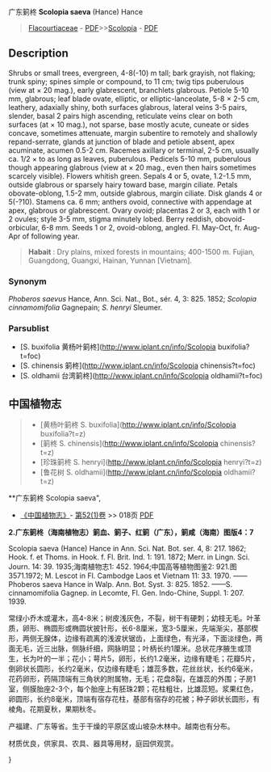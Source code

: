 广东箣柊 **Scolopia saeva** (Hance) Hance

> [Flacourtiaceae](http://www.iplant.cn/info/Flacourtiaceae?t=foc) - [PDF](http://www.iplant.cn/foc/pdf/Flacourtiaceae.pdf)>>[Scolopia](http://www.iplant.cn/info/Scolopia?t=foc) - [PDF](http://www.iplant.cn/foc/pdf/Scolopia.pdf)

## Description

Shrubs or small trees, evergreen, 4-8(-10) m tall; bark grayish, not flaking; trunk spiny; spines simple or compound, to 11 cm; twig tips puberulous (view at × 20 mag.), early glabrescent, branchlets glabrous. Petiole 5-10 mm, glabrous; leaf blade ovate, elliptic, or elliptic-lanceolate, 5-8 × 2-5 cm, leathery, adaxially shiny, both surfaces glabrous, lateral veins 3-5 pairs, slender, basal 2 pairs high ascending, reticulate veins clear on both surfaces (at × 10 mag.), not sparse, base mostly acute, cuneate or sides concave, sometimes attenuate, margin subentire to remotely and shallowly repand-serrate, glands at junction of blade and petiole absent, apex acuminate, acumen 0.5-2 cm. Racemes axillary or terminal, 2-5 cm, usually ca. 1/2 × to as long as leaves, puberulous. Pedicels 5-10 mm, puberulous though appearing glabrous (view at × 20 mag., even then hairs sometimes scarcely visible). Flowers whitish green. Sepals 4 or 5, ovate, 1.2-1.5 mm, outside glabrous or sparsely hairy toward base, margin ciliate. Petals obovate-oblong, 1.5-2 mm, outside glabrous, margin ciliate. Disk glands 4 or 5(-?10). Stamens ca. 6 mm; anthers ovoid, connective with appendage at apex, glabrous or glabrescent. Ovary ovoid; placentas 2 or 3, each with 1 or 2 ovules; style 3-5 mm, stigma minutely lobed. Berry reddish, obovoid-orbicular, 6-8 mm. Seeds 1 or 2, ovoid-oblong, angled. Fl. May-Oct, fr. Aug-Apr of following year.


> **Habait** : 
> Dry plains, mixed forests in mountains; 400-1500 m. Fujian, Guangdong, Guangxi, Hainan, Yunnan [Vietnam].

### Synonym
*Phoberos saevus* Hance, Ann. Sci. Nat., Bot., sér. 4, 3: 825. 1852; *Scolopia cinnamomifolia* Gagnepain; *S. henryi* Sleumer.



### Parsublist

* [S.  buxifolia  黄杨叶箣柊](http://www.iplant.cn/info/Scolopia buxifolia?t=foc)
* [S.  chinensis  箣柊](http://www.iplant.cn/info/Scolopia chinensis?t=foc)
* [S.  oldhamii  台湾箣柊](http://www.iplant.cn/info/Scolopia oldhamii?t=foc)


## 中国植物志

> * [黄杨叶箣柊  S.  buxifolia](http://www.iplant.cn/info/Scolopia buxifolia?t=z)
> * [箣柊  S.  chinensis](http://www.iplant.cn/info/Scolopia chinensis?t=z)
> * [珍珠箣柊  S.  henryi](http://www.iplant.cn/info/Scolopia henryi?t=z)
> * [鲁花树  S.  oldhamii](http://www.iplant.cn/info/Scolopia oldhamii?t=z)


**广东箣柊 Scolopia saeva",


* [《中国植物志》](http://www.iplant.cn/frps)- [第52(1)卷](http://www.iplant.cn/frps/vol/52(1)) >> 018页 [PDF](http://www.iplant.cn/frps/pdf/52(1)/018.PDF)

**2.广东箣柊（海南植物志）箣血、箣子、红箣（广东），箣咸（海南）图版4：7**

Scolopia saeva (Hance) Hance in Ann. Sci. Nat. Bot. ser. 4, 8: 217. 1862; Hook. f. et Thoms. in Hook. f. Fl. Brit. Ind. 1: 191. 1872; Merr. in Lingn. Sci. Journ. 14: 39. 1935;海南植物志1: 452. 1964;中国高等植物图鉴2: 921.图3571.1972; M. Lescot in Fl. Cambodge Laos et Vietnam 11: 33. 1970. ——Phoberos saeva Hance in Walp. Ann. Bot. Syst. 3: 825. 1852. ——S. cinnamomifolia Gagnep. in Lecomte, Fl. Gen. Indo-Chine, Suppl. 1: 207. 1939.

常绿小乔木或灌木，高4-8米；树皮浅灰色，不裂，树干有硬刺；幼枝无毛。叶革质，卵形、椭圆形或椭圆状披针形，长6-8厘米，宽3-5厘米，先端渐尖，基部楔形，两侧无腺体，边缘有疏离的浅波状锯齿，上面绿色，有光泽，下面淡绿色，两面无毛，近三出脉，侧脉纤细，网脉明显；叶柄长约1厘米。总状花序腋生或顶生，长为叶的一半；花小；萼片5，卵形，长约1.2毫米，边缘有睫毛；花瓣5片，倒卵状长圆形，长约2毫米，仅边缘有睫毛；雄蕊多数，花丝丝状，长约6毫米，花药卵形，药隔顶端有三角状的附属物，无毛；花盘8裂，在雄蕊的外围；子房1室，侧膜胎座2-3个，每个胎座上有胚珠2颗；花柱粗壮，比雄蕊短。浆果红色，卵圆形，长约8毫米，顶端有宿存花柱，基部有宿存的花被；种子卵状长圆形，有棱角。花期夏秋，果期秋冬。

产福建、广东等省。生于干燥的平原区或山坡杂木林中。越南也有分布。

材质优良，供家具、农具、器具等用材，庭园供观赏。



}